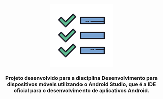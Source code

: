 <div align="center">

![img](.github/todolist.png)
### Projeto desenvolvido para a disciplina Desenvolvimento para dispositivos móveis utilizando o Android Studio, que é a IDE oficial para o desenvolvimento de aplicativos Android.

</div>
